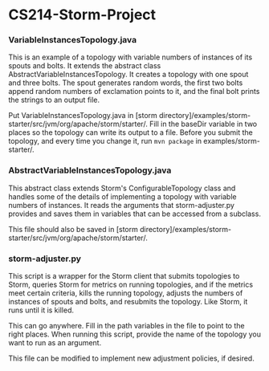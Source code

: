# CS214-Storm-Project

### VariableInstancesTopology.java
This is an example of a topology with variable numbers of instances of its spouts and bolts. It extends the abstract class AbstractVariableInstancesTopology. It creates a topology with one spout and three bolts. The spout generates random words, the first two bolts append random numbers of exclamation points to it, and the final bolt prints the strings to an output file.

Put VariableInstancesTopology.java in \[storm directory\]/examples/storm-starter/src/jvm/org/apache/storm/starter/.
Fill in the baseDir variable in two places so the topology can write its output to a file.
Before you submit the topology, and every time you change it, run `mvn package` in examples/storm-starter/.

### AbstractVariableInstancesTopology.java
This abstract class extends Storm's ConfigurableTopology class and handles some of the details of implementing a topology with variable numbers of instances. It reads the arguments that storm-adjuster.py provides and saves them in variables that can be accessed from a subclass.

This file should also be saved in  \[storm directory\]/examples/storm-starter/src/jvm/org/apache/storm/starter/.

### storm-adjuster.py
This script is a wrapper for the Storm client that submits topologies to Storm, queries Storm for metrics on running topologies, and if the metrics meet certain criteria, kills the running topology, adjusts the numbers of instances of spouts and bolts, and resubmits the topology. Like Storm, it runs until it is killed.

This can go anywhere. Fill in the path variables in the file to point to the right places. When running this script, provide the name of the topology you want to run as an argument.

This file can be modified to implement new adjustment policies, if desired.
